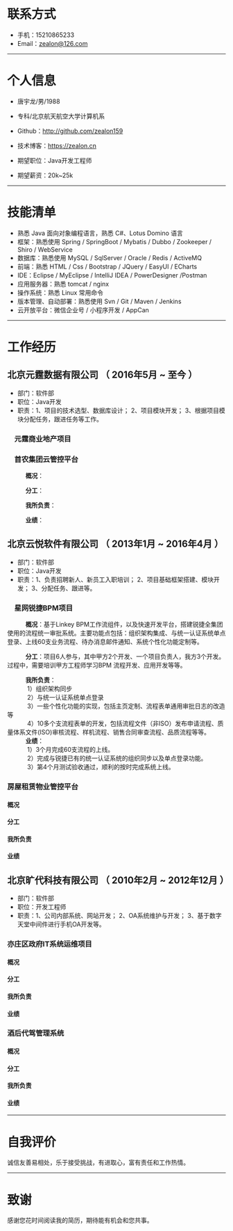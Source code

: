 
# 联系方式

- 手机：15210865233
- Email：zealon@126.com

---

# 个人信息

 - 唐宇龙/男/1988
 - 专科/北京航天航空大学计算机系
 - Github：http://github.com/zealon159
 - 技术博客：https://zealon.cn

 - 期望职位：Java开发工程师
 - 期望薪资：20k~25k

---

# 技能清单

- 熟悉 Java 面向对象编程语言，熟悉 C#、Lotus Domino 语言
- 框架：熟悉使用 Spring / SpringBoot / Mybatis / Dubbo / Zookeeper / Shiro / WebService
- 数据库：熟悉使用 MySQL / SqlServer / Oracle / Redis / ActiveMQ
- 前端：熟悉 HTML / Css / Bootstrap / JQuery / EasyUI / ECharts
- IDE：Eclipse / MyEclipse / IntelliJ IDEA / PowerDesigner /Postman
- 应用服务器：熟悉 tomcat / nginx
- 操作系统：熟悉 Linux 常用命令
- 版本管理、自动部署：熟悉使用 Svn / Git / Maven / Jenkins
- 云开放平台：微信企业号 / 小程序开发 / AppCan

---

# 工作经历

## 北京元霆数据有限公司 （ 2016年5月 ~ 至今 ）
- 部门：软件部
- 职位：Java开发
- 职责：1、项目的技术选型、数据库设计； 2、项目模块开发； 3、根据项目模块分配任务，跟进任务等工作。
### &#8194;&#8194;元霆商业地产项目

### &#8194;&#8194;首农集团云管控平台
&#8194;&#8194;&#8194;&#8194;&#8194;&#8194;**概况**：

&#8194;&#8194;&#8194;&#8194;&#8194;&#8194;**分工**：

&#8194;&#8194;&#8194;&#8194;&#8194;&#8194;**我所负责**：

&#8194;&#8194;&#8194;&#8194;&#8194;&#8194;**业绩**：

## 北京云悦软件有限公司 （ 2013年1月 ~ 2016年4月 ）
- 部门：软件部
- 职位：Java开发
- 职责：1、负责招聘新人、新员工入职培训； 2、项目基础框架搭建、模块开发； 3、分配任务、跟进等。
### &#8194;&#8194;星网锐捷BPM项目
&#8194;&#8194;&#8194;&#8194;&#8194;&#8194;**概况**：基于Linkey BPM工作流组件，以及快速开发平台，搭建锐捷全集团使用的流程统一审批系统。主要功能点包括：组织架构集成、与统一认证系统单点登录、上线60支业务流程、待办消息邮件通知、系统个性化功能定制等。

&#8194;&#8194;&#8194;&#8194;&#8194;&#8194;**分工**：项目6人参与，其中甲方2个开发、一个项目负责人，我方3个开发。过程中，需要培训甲方工程师学习BPM 流程开发、应用开发等等。

&#8194;&#8194;&#8194;&#8194;&#8194;&#8194;**我所负责**：  
&#8194;&#8194;&#8194;&#8194;&#8194;&#8194; 1）组织架构同步  
&#8194;&#8194;&#8194;&#8194;&#8194;&#8194; 2）与统一认证系统单点登录  
&#8194;&#8194;&#8194;&#8194;&#8194;&#8194; 3）一些个性化功能的实现，包括主页定制、流程表单通用审批日志的改造等    
&#8194;&#8194;&#8194;&#8194;&#8194;&#8194; 4）10多个支流程表单的开发，包括流程文件（非ISO）发布申请流程、质量体系文件(ISO)审核流程、样机流程、销售合同审查流程、品质流程等等。  
&#8194;&#8194;&#8194;&#8194;&#8194;&#8194;**业绩**：  
&#8194;&#8194;&#8194;&#8194;&#8194;&#8194; 1）3个月完成60支流程的上线。  
&#8194;&#8194;&#8194;&#8194;&#8194;&#8194; 2）完成与锐捷已有的统一认证系统的组织同步以及单点登录功能。  
&#8194;&#8194;&#8194;&#8194;&#8194;&#8194; 3）第4个月测试验收通过，顺利的按时完成系统上线。  
  
### 房屋租赁物业管控平台
#### 概况
#### 分工
#### 我所负责
#### 业绩
## 北京旷代科技有限公司 （ 2010年2月 ~ 2012年12月 ）
- 部门：软件部
- 职位：开发工程师
- 职责：1、公司内部系统、网站开发； 2、OA系统维护与开发； 3、基于数字天堂中间件进行手机OA开发等。
### 亦庄区政府IT系统运维项目
#### 概况
#### 分工
#### 我所负责
#### 业绩
### 酒后代驾管理系统
#### 概况
#### 分工
#### 我所负责
#### 业绩

---

# 自我评价

诚信友善易相处，乐于接受挑战，有进取心，富有责任和工作热情。

---

# 致谢
感谢您花时间阅读我的简历，期待能有机会和您共事。
